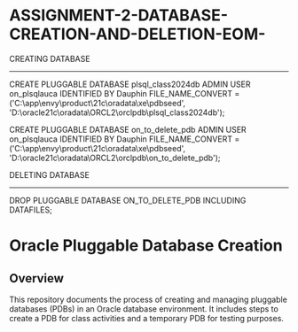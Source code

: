 # ASSIGNMENT-2-DATABASE-CREATION-AND-DELETION-EOM-



CREATING DATABASE
************************

CREATE PLUGGABLE DATABASE plsql_class2024db
ADMIN USER on_plsqlauca IDENTIFIED BY Dauphin
FILE_NAME_CONVERT = ('C:\app\envy\product\21c\oradata\xe\pdbseed\', 'D:\oracle21c\oradata\ORCL2\orclpdb\plsql_class2024db\');



CREATE PLUGGABLE DATABASE on_to_delete_pdb
ADMIN USER on_plsqlauca IDENTIFIED BY Dauphin
FILE_NAME_CONVERT = ('C:\app\envy\product\21c\oradata\xe\pdbseed\', 'D:\oracle21c\oradata\ORCL2\orclpdb\on_to_delete_pdb\');




DELETING DATABASE
************************

DROP PLUGGABLE DATABASE ON_TO_DELETE_PDB INCLUDING DATAFILES;




# Oracle Pluggable Database Creation

## Overview
This repository documents the process of creating and managing pluggable databases (PDBs) in an Oracle database environment. It includes steps to create a PDB for class activities and a temporary PDB for testing purposes.
